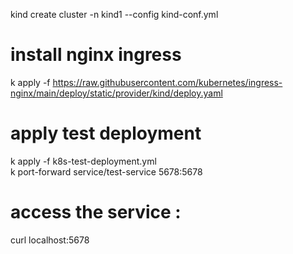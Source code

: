 kind create cluster -n kind1 --config kind-conf.yml

# install nginx ingress
k apply -f https://raw.githubusercontent.com/kubernetes/ingress-nginx/main/deploy/static/provider/kind/deploy.yaml

# apply test deployment
k apply -f k8s-test-deployment.yml  
k port-forward service/test-service 5678:5678

# access the service :
curl localhost:5678


